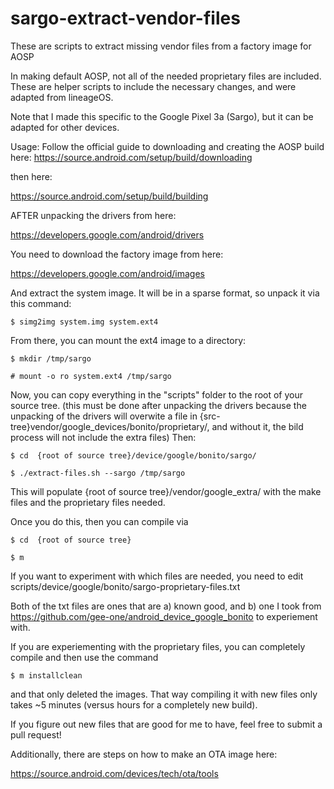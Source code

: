 # sargo-extract-vendor-files
These are scripts to extract missing vendor files from a factory image for AOSP

In making default AOSP, not all of the needed proprietary files are included. These are helper scripts to include the necessary changes, and were adapted from lineageOS.

Note that I made this specific to the Google Pixel 3a (Sargo), but it can be adapted for other devices.


Usage:
Follow the official guide to downloading and creating the AOSP build here:
https://source.android.com/setup/build/downloading

then here:

https://source.android.com/setup/build/building

AFTER unpacking the drivers from here:

https://developers.google.com/android/drivers

You need to download the factory image from here:

https://developers.google.com/android/images

 And extract the system image. It will be in a sparse format, so unpack it via this command:

`$ simg2img system.img system.ext4`

From there, you can mount the ext4 image to a directory:

`$ mkdir /tmp/sargo`

`# mount -o ro system.ext4 /tmp/sargo`

Now, you can copy everything in the "scripts" folder to the root of your source tree. (this must be done after unpacking the drivers because the unpacking of the drivers will overwite a file in {src-tree}vendor/google_devices/bonito/proprietary/, and without it, the bild process will not include the extra files) Then:

`$ cd  {root of source tree}/device/google/bonito/sargo/`

`$ ./extract-files.sh --sargo /tmp/sargo`

This will populate {root of source tree}/vendor/google_extra/ with the make files and the proprietary files needed.

Once you do this, then you can compile via 

`$ cd  {root of source tree}`

`$ m`

If you want to experiment with which files are needed, you need to edit scripts/device/google/bonito/sargo-proprietary-files.txt

Both of the txt files are ones that are a) known good, and b) one I took from https://github.com/gee-one/android_device_google_bonito to experiement with.

If you are experiementing with the proprietary files, you can completely compile and then use the command

`$ m installclean`

and that only deleted the images. That way compiling it with new files only takes ~5 minutes (versus hours for a completely new build).

If you figure out new files that are good for me to have, feel free to submit a pull request!

Additionally, there are steps on how to make an OTA image here:

https://source.android.com/devices/tech/ota/tools



